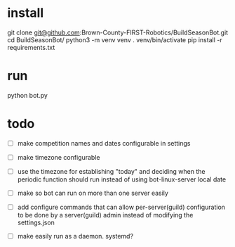 # install
git clone  git@github.com:Brown-County-FIRST-Robotics/BuildSeasonBot.git
cd BuildSeasonBot/
python3 -m venv venv
. venv/bin/activate
pip install -r requirements.txt

# run
python bot.py 


# todo
- [ ] make competition names and dates configurable in settings
- [ ] make timezone configurable 
- [ ] use the timezone for establishing "today" and deciding when the periodic function should run instead of using bot-linux-server local date
- [ ] make so bot can run on more than one server easily
- [ ] add configure commands that can allow per-server(guild) configuration to be done by a server(guild) admin instead of modifying the settings.json
- [ ] make easily run as a daemon.  systemd?

